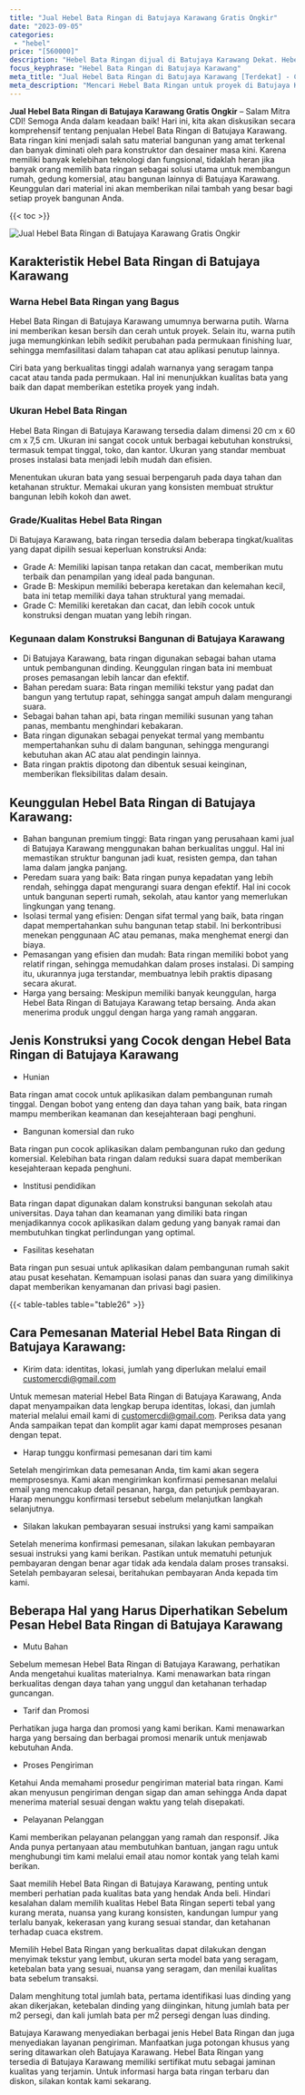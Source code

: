 ```yaml
---
title: "Jual Hebel Bata Ringan di Batujaya Karawang Gratis Ongkir"
date: "2023-09-05"
categories:
 - "hebel"
price: "[560000]"
description: "Hebel Bata Ringan dijual di Batujaya Karawang Dekat. Hebel Bata Ringan ini sering digunakan dalam proyek pembangunan sebagai bahan bangunan dinding yang kuat dan awet. Kontak kami untuk mendapatkan informasi lebih lanjut."
focus_keyphrase: "Hebel Bata Ringan di Batujaya Karawang"
meta_title: "Jual Hebel Bata Ringan di Batujaya Karawang [Terdekat] - CDI"
meta_description: "Mencari Hebel Bata Ringan untuk proyek di Batujaya Karawang? Kami memiliki Hebel Bata Ringan berkualitas untuk material dinding. Dapatkan penawaran terbaik sekarang."
---
```


**Jual Hebel Bata Ringan di Batujaya Karawang Gratis Ongkir** – Salam Mitra CDI! Semoga Anda dalam keadaan baik! Hari ini, kita akan diskusikan secara komprehensif tentang penjualan Hebel Bata Ringan di Batujaya Karawang. Bata ringan kini menjadi salah satu material bangunan yang amat terkenal dan banyak diminati oleh para konstruktor dan desainer masa kini. Karena memiliki banyak kelebihan teknologi dan fungsional, tidaklah heran jika banyak orang memilih bata ringan sebagai solusi utama untuk membangun rumah, gedung komersial, atau bangunan lainnya di Batujaya Karawang. Keunggulan dari material ini akan memberikan nilai tambah yang besar bagi setiap proyek bangunan Anda.

{{< toc >}}

![Jual Hebel Bata Ringan di Batujaya Karawang Gratis Ongkir](/images/hebel/hebel-bataringan-06.jpg)

## Karakteristik Hebel Bata Ringan di Batujaya Karawang

### Warna Hebel Bata Ringan yang Bagus

Hebel Bata Ringan di Batujaya Karawang umumnya berwarna putih. Warna ini memberikan kesan bersih dan cerah untuk proyek. Selain itu, warna putih juga memungkinkan lebih sedikit perubahan pada permukaan finishing luar, sehingga memfasilitasi dalam tahapan cat atau aplikasi penutup lainnya.

Ciri bata yang berkualitas tinggi adalah warnanya yang seragam tanpa cacat atau tanda pada permukaan. Hal ini menunjukkan kualitas bata yang baik dan dapat memberikan estetika proyek yang indah.

### Ukuran Hebel Bata Ringan

Hebel Bata Ringan di Batujaya Karawang tersedia dalam dimensi 20 cm x 60 cm x 7,5 cm. Ukuran ini sangat cocok untuk berbagai kebutuhan konstruksi, termasuk tempat tinggal, toko, dan kantor. Ukuran yang standar membuat proses instalasi bata menjadi lebih mudah dan efisien.

Menentukan ukuran bata yang sesuai berpengaruh pada daya tahan dan ketahanan struktur. Memakai ukuran yang konsisten membuat struktur bangunan lebih kokoh dan awet.

### Grade/Kualitas Hebel Bata Ringan

Di Batujaya Karawang, bata ringan tersedia dalam beberapa tingkat/kualitas yang dapat dipilih sesuai keperluan konstruksi Anda:

*   Grade A: Memiliki lapisan tanpa retakan dan cacat, memberikan mutu terbaik dan penampilan yang ideal pada bangunan.
*   Grade B: Meskipun memiliki beberapa keretakan dan kelemahan kecil, bata ini tetap memiliki daya tahan struktural yang memadai.
*   Grade C: Memiliki keretakan dan cacat, dan lebih cocok untuk konstruksi dengan muatan yang lebih ringan.

### Kegunaan dalam Konstruksi Bangunan di Batujaya Karawang

*   Di Batujaya Karawang, bata ringan digunakan sebagai bahan utama untuk pembangunan dinding. Keunggulan ringan bata ini membuat proses pemasangan lebih lancar dan efektif.
*   Bahan peredam suara: Bata ringan memiliki tekstur yang padat dan bangun yang tertutup rapat, sehingga sangat ampuh dalam mengurangi suara.
*   Sebagai bahan tahan api, bata ringan memiliki susunan yang tahan panas, membantu menghindari kebakaran.
*   Bata ringan digunakan sebagai penyekat termal yang membantu mempertahankan suhu di dalam bangunan, sehingga mengurangi kebutuhan akan AC atau alat pendingin lainnya.
*   Bata ringan praktis dipotong dan dibentuk sesuai keinginan, memberikan fleksibilitas dalam desain.

## Keunggulan Hebel Bata Ringan di Batujaya Karawang:

*   Bahan bangunan premium tinggi: Bata ringan yang perusahaan kami jual di Batujaya Karawang menggunakan bahan berkualitas unggul. Hal ini memastikan struktur bangunan jadi kuat, resisten gempa, dan tahan lama dalam jangka panjang.
*   Peredam suara yang baik: Bata ringan punya kepadatan yang lebih rendah, sehingga dapat mengurangi suara dengan efektif. Hal ini cocok untuk bangunan seperti rumah, sekolah, atau kantor yang memerlukan lingkungan yang tenang.
*   Isolasi termal yang efisien: Dengan sifat termal yang baik, bata ringan dapat mempertahankan suhu bangunan tetap stabil. Ini berkontribusi menekan penggunaan AC atau pemanas, maka menghemat energi dan biaya.
*   Pemasangan yang efisien dan mudah: Bata ringan memiliki bobot yang relatif ringan, sehingga memudahkan dalam proses instalasi. Di samping itu, ukurannya juga terstandar, membuatnya lebih praktis dipasang secara akurat.
*   Harga yang bersaing: Meskipun memiliki banyak keunggulan, harga Hebel Bata Ringan di Batujaya Karawang tetap bersaing. Anda akan menerima produk unggul dengan harga yang ramah anggaran.

## Jenis Konstruksi yang Cocok dengan Hebel Bata Ringan di Batujaya Karawang

*   Hunian

Bata ringan amat cocok untuk aplikasikan dalam pembangunan rumah tinggal. Dengan bobot yang enteng dan daya tahan yang baik, bata ringan mampu memberikan keamanan dan kesejahteraan bagi penghuni.
*   Bangunan komersial dan ruko

Bata ringan pun cocok aplikasikan dalam pembangunan ruko dan gedung komersial. Kelebihan bata ringan dalam reduksi suara dapat memberikan kesejahteraan kepada penghuni.
*   Institusi pendidikan

Bata ringan dapat digunakan dalam konstruksi bangunan sekolah atau universitas. Daya tahan dan keamanan yang dimiliki bata ringan menjadikannya cocok aplikasikan dalam gedung yang banyak ramai dan membutuhkan tingkat perlindungan yang optimal.
*   Fasilitas kesehatan

Bata ringan pun sesuai untuk aplikasikan dalam pembangunan rumah sakit atau pusat kesehatan. Kemampuan isolasi panas dan suara yang dimilikinya dapat memberikan kenyamanan dan privasi bagi pasien.

{{< table-tables table="table26" >}}

## Cara Pemesanan Material Hebel Bata Ringan di Batujaya Karawang:

*   Kirim data: identitas, lokasi, jumlah yang diperlukan melalui email customercdi@gmail.com

Untuk memesan material Hebel Bata Ringan di Batujaya Karawang, Anda dapat menyampaikan data lengkap berupa identitas, lokasi, dan jumlah material melalui email kami di customercdi@gmail.com. Periksa data yang Anda sampaikan tepat dan komplit agar kami dapat memproses pesanan dengan tepat.
*   Harap tunggu konfirmasi pemesanan dari tim kami

Setelah mengirimkan data pemesanan Anda, tim kami akan segera memprosesnya. Kami akan mengirimkan konfirmasi pemesanan melalui email yang mencakup detail pesanan, harga, dan petunjuk pembayaran. Harap menunggu konfirmasi tersebut sebelum melanjutkan langkah selanjutnya.
*   Silakan lakukan pembayaran sesuai instruksi yang kami sampaikan

Setelah menerima konfirmasi pemesanan, silakan lakukan pembayaran sesuai instruksi yang kami berikan. Pastikan untuk mematuhi petunjuk pembayaran dengan benar agar tidak ada kendala dalam proses transaksi. Setelah pembayaran selesai, beritahukan pembayaran Anda kepada tim kami.

## Beberapa Hal yang Harus Diperhatikan Sebelum Pesan Hebel Bata Ringan di Batujaya Karawang

*   Mutu Bahan

Sebelum memesan Hebel Bata Ringan di Batujaya Karawang, perhatikan Anda mengetahui kualitas materialnya. Kami menawarkan bata ringan berkualitas dengan daya tahan yang unggul dan ketahanan terhadap guncangan.
*   Tarif dan Promosi

Perhatikan juga harga dan promosi yang kami berikan. Kami menawarkan harga yang bersaing dan berbagai promosi menarik untuk menjawab kebutuhan Anda.
*   Proses Pengiriman

Ketahui Anda memahami prosedur pengiriman material bata ringan. Kami akan menyusun pengiriman dengan sigap dan aman sehingga Anda dapat menerima material sesuai dengan waktu yang telah disepakati.
*   Pelayanan Pelanggan

Kami memberikan pelayanan pelanggan yang ramah dan responsif. Jika Anda punya pertanyaan atau membutuhkan bantuan, jangan ragu untuk menghubungi tim kami melalui email atau nomor kontak yang telah kami berikan.

Saat memilih Hebel Bata Ringan di Batujaya Karawang, penting untuk memberi perhatian pada kualitas bata yang hendak Anda beli. Hindari kesalahan dalam memilih kualitas Hebel Bata Ringan seperti tebal yang kurang merata, nuansa yang kurang konsisten, kandungan lumpur yang terlalu banyak, kekerasan yang kurang sesuai standar, dan ketahanan terhadap cuaca ekstrem.

Memilih Hebel Bata Ringan yang berkualitas dapat dilakukan dengan menyimak tekstur yang lembut, ukuran serta model bata yang seragam, ketebalan bata yang sesuai, nuansa yang seragam, dan menilai kualitas bata sebelum transaksi.

Dalam menghitung total jumlah bata, pertama identifikasi luas dinding yang akan dikerjakan, ketebalan dinding yang diinginkan, hitung jumlah bata per m2 persegi, dan kali jumlah bata per m2 persegi dengan luas dinding.

Batujaya Karawang menyediakan berbagai jenis Hebel Bata Ringan dan juga menyediakan layanan pengiriman. Manfaatkan juga potongan khusus yang sering ditawarkan oleh Batujaya Karawang. Hebel Bata Ringan yang tersedia di Batujaya Karawang memiliki sertifikat mutu sebagai jaminan kualitas yang terjamin. Untuk informasi harga bata ringan terbaru dan diskon, silakan kontak kami sekarang.